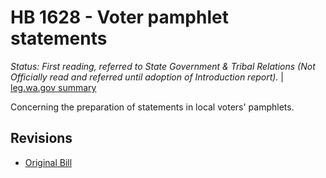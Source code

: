 # HB 1628 - Voter pamphlet statements
*Status: First reading, referred to State Government & Tribal Relations (Not Officially read and referred until adoption of Introduction report).* | [leg.wa.gov summary](https://app.leg.wa.gov/billsummary?BillNumber=1628&Year=2021)

Concerning the preparation of statements in local voters' pamphlets.

## Revisions
* [Original Bill](1/)